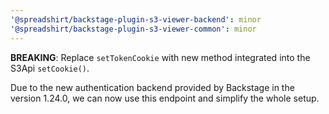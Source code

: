 ```yaml
---
'@spreadshirt/backstage-plugin-s3-viewer-backend': minor
'@spreadshirt/backstage-plugin-s3-viewer-common': minor
---
```


**BREAKING**: Replace `setTokenCookie` with new method integrated into the S3Api `setCookie()`.

Due to the new authentication backend provided by Backstage in the version 1.24.0, we
can now use this endpoint and simplify the whole setup.
